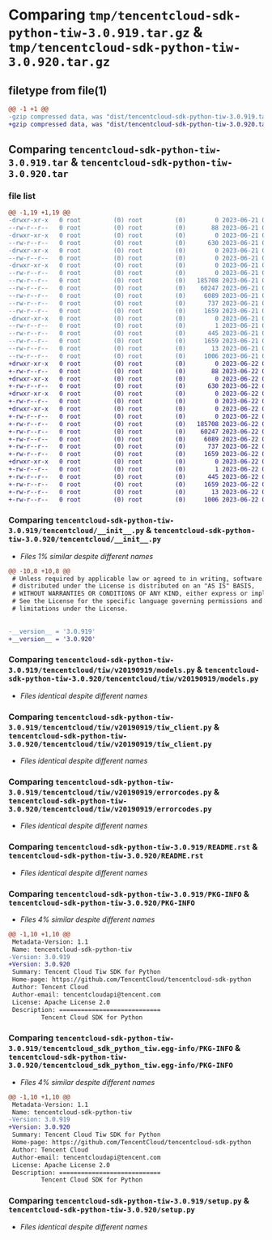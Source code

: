 # Comparing `tmp/tencentcloud-sdk-python-tiw-3.0.919.tar.gz` & `tmp/tencentcloud-sdk-python-tiw-3.0.920.tar.gz`

## filetype from file(1)

```diff
@@ -1 +1 @@
-gzip compressed data, was "dist/tencentcloud-sdk-python-tiw-3.0.919.tar", last modified: Wed Jun 21 00:39:01 2023, max compression
+gzip compressed data, was "dist/tencentcloud-sdk-python-tiw-3.0.920.tar", last modified: Thu Jun 22 00:37:42 2023, max compression
```

## Comparing `tencentcloud-sdk-python-tiw-3.0.919.tar` & `tencentcloud-sdk-python-tiw-3.0.920.tar`

### file list

```diff
@@ -1,19 +1,19 @@
-drwxr-xr-x   0 root         (0) root         (0)        0 2023-06-21 00:39:01.000000 tencentcloud-sdk-python-tiw-3.0.919/
--rw-r--r--   0 root         (0) root         (0)       88 2023-06-21 00:39:01.000000 tencentcloud-sdk-python-tiw-3.0.919/setup.cfg
-drwxr-xr-x   0 root         (0) root         (0)        0 2023-06-21 00:39:01.000000 tencentcloud-sdk-python-tiw-3.0.919/tencentcloud/
--rw-r--r--   0 root         (0) root         (0)      630 2023-06-21 00:39:01.000000 tencentcloud-sdk-python-tiw-3.0.919/tencentcloud/__init__.py
-drwxr-xr-x   0 root         (0) root         (0)        0 2023-06-21 00:39:01.000000 tencentcloud-sdk-python-tiw-3.0.919/tencentcloud/tiw/
--rw-r--r--   0 root         (0) root         (0)        0 2023-06-21 00:39:01.000000 tencentcloud-sdk-python-tiw-3.0.919/tencentcloud/tiw/__init__.py
-drwxr-xr-x   0 root         (0) root         (0)        0 2023-06-21 00:39:01.000000 tencentcloud-sdk-python-tiw-3.0.919/tencentcloud/tiw/v20190919/
--rw-r--r--   0 root         (0) root         (0)        0 2023-06-21 00:39:01.000000 tencentcloud-sdk-python-tiw-3.0.919/tencentcloud/tiw/v20190919/__init__.py
--rw-r--r--   0 root         (0) root         (0)   185708 2023-06-21 00:39:01.000000 tencentcloud-sdk-python-tiw-3.0.919/tencentcloud/tiw/v20190919/models.py
--rw-r--r--   0 root         (0) root         (0)    60247 2023-06-21 00:39:01.000000 tencentcloud-sdk-python-tiw-3.0.919/tencentcloud/tiw/v20190919/tiw_client.py
--rw-r--r--   0 root         (0) root         (0)     6089 2023-06-21 00:39:01.000000 tencentcloud-sdk-python-tiw-3.0.919/tencentcloud/tiw/v20190919/errorcodes.py
--rw-r--r--   0 root         (0) root         (0)      737 2023-06-21 00:39:01.000000 tencentcloud-sdk-python-tiw-3.0.919/README.rst
--rw-r--r--   0 root         (0) root         (0)     1659 2023-06-21 00:39:01.000000 tencentcloud-sdk-python-tiw-3.0.919/PKG-INFO
-drwxr-xr-x   0 root         (0) root         (0)        0 2023-06-21 00:39:01.000000 tencentcloud-sdk-python-tiw-3.0.919/tencentcloud_sdk_python_tiw.egg-info/
--rw-r--r--   0 root         (0) root         (0)        1 2023-06-21 00:39:01.000000 tencentcloud-sdk-python-tiw-3.0.919/tencentcloud_sdk_python_tiw.egg-info/dependency_links.txt
--rw-r--r--   0 root         (0) root         (0)      445 2023-06-21 00:39:01.000000 tencentcloud-sdk-python-tiw-3.0.919/tencentcloud_sdk_python_tiw.egg-info/SOURCES.txt
--rw-r--r--   0 root         (0) root         (0)     1659 2023-06-21 00:39:01.000000 tencentcloud-sdk-python-tiw-3.0.919/tencentcloud_sdk_python_tiw.egg-info/PKG-INFO
--rw-r--r--   0 root         (0) root         (0)       13 2023-06-21 00:39:01.000000 tencentcloud-sdk-python-tiw-3.0.919/tencentcloud_sdk_python_tiw.egg-info/top_level.txt
--rw-r--r--   0 root         (0) root         (0)     1006 2023-06-21 00:39:01.000000 tencentcloud-sdk-python-tiw-3.0.919/setup.py
+drwxr-xr-x   0 root         (0) root         (0)        0 2023-06-22 00:37:42.000000 tencentcloud-sdk-python-tiw-3.0.920/
+-rw-r--r--   0 root         (0) root         (0)       88 2023-06-22 00:37:42.000000 tencentcloud-sdk-python-tiw-3.0.920/setup.cfg
+drwxr-xr-x   0 root         (0) root         (0)        0 2023-06-22 00:37:42.000000 tencentcloud-sdk-python-tiw-3.0.920/tencentcloud/
+-rw-r--r--   0 root         (0) root         (0)      630 2023-06-22 00:37:42.000000 tencentcloud-sdk-python-tiw-3.0.920/tencentcloud/__init__.py
+drwxr-xr-x   0 root         (0) root         (0)        0 2023-06-22 00:37:42.000000 tencentcloud-sdk-python-tiw-3.0.920/tencentcloud/tiw/
+-rw-r--r--   0 root         (0) root         (0)        0 2023-06-22 00:37:42.000000 tencentcloud-sdk-python-tiw-3.0.920/tencentcloud/tiw/__init__.py
+drwxr-xr-x   0 root         (0) root         (0)        0 2023-06-22 00:37:42.000000 tencentcloud-sdk-python-tiw-3.0.920/tencentcloud/tiw/v20190919/
+-rw-r--r--   0 root         (0) root         (0)        0 2023-06-22 00:37:42.000000 tencentcloud-sdk-python-tiw-3.0.920/tencentcloud/tiw/v20190919/__init__.py
+-rw-r--r--   0 root         (0) root         (0)   185708 2023-06-22 00:37:42.000000 tencentcloud-sdk-python-tiw-3.0.920/tencentcloud/tiw/v20190919/models.py
+-rw-r--r--   0 root         (0) root         (0)    60247 2023-06-22 00:37:42.000000 tencentcloud-sdk-python-tiw-3.0.920/tencentcloud/tiw/v20190919/tiw_client.py
+-rw-r--r--   0 root         (0) root         (0)     6089 2023-06-22 00:37:42.000000 tencentcloud-sdk-python-tiw-3.0.920/tencentcloud/tiw/v20190919/errorcodes.py
+-rw-r--r--   0 root         (0) root         (0)      737 2023-06-22 00:37:42.000000 tencentcloud-sdk-python-tiw-3.0.920/README.rst
+-rw-r--r--   0 root         (0) root         (0)     1659 2023-06-22 00:37:42.000000 tencentcloud-sdk-python-tiw-3.0.920/PKG-INFO
+drwxr-xr-x   0 root         (0) root         (0)        0 2023-06-22 00:37:42.000000 tencentcloud-sdk-python-tiw-3.0.920/tencentcloud_sdk_python_tiw.egg-info/
+-rw-r--r--   0 root         (0) root         (0)        1 2023-06-22 00:37:42.000000 tencentcloud-sdk-python-tiw-3.0.920/tencentcloud_sdk_python_tiw.egg-info/dependency_links.txt
+-rw-r--r--   0 root         (0) root         (0)      445 2023-06-22 00:37:42.000000 tencentcloud-sdk-python-tiw-3.0.920/tencentcloud_sdk_python_tiw.egg-info/SOURCES.txt
+-rw-r--r--   0 root         (0) root         (0)     1659 2023-06-22 00:37:42.000000 tencentcloud-sdk-python-tiw-3.0.920/tencentcloud_sdk_python_tiw.egg-info/PKG-INFO
+-rw-r--r--   0 root         (0) root         (0)       13 2023-06-22 00:37:42.000000 tencentcloud-sdk-python-tiw-3.0.920/tencentcloud_sdk_python_tiw.egg-info/top_level.txt
+-rw-r--r--   0 root         (0) root         (0)     1006 2023-06-22 00:37:42.000000 tencentcloud-sdk-python-tiw-3.0.920/setup.py
```

### Comparing `tencentcloud-sdk-python-tiw-3.0.919/tencentcloud/__init__.py` & `tencentcloud-sdk-python-tiw-3.0.920/tencentcloud/__init__.py`

 * *Files 1% similar despite different names*

```diff
@@ -10,8 +10,8 @@
 # Unless required by applicable law or agreed to in writing, software
 # distributed under the License is distributed on an "AS IS" BASIS,
 # WITHOUT WARRANTIES OR CONDITIONS OF ANY KIND, either express or implied.
 # See the License for the specific language governing permissions and
 # limitations under the License.
 
 
-__version__ = '3.0.919'
+__version__ = '3.0.920'
```

### Comparing `tencentcloud-sdk-python-tiw-3.0.919/tencentcloud/tiw/v20190919/models.py` & `tencentcloud-sdk-python-tiw-3.0.920/tencentcloud/tiw/v20190919/models.py`

 * *Files identical despite different names*

### Comparing `tencentcloud-sdk-python-tiw-3.0.919/tencentcloud/tiw/v20190919/tiw_client.py` & `tencentcloud-sdk-python-tiw-3.0.920/tencentcloud/tiw/v20190919/tiw_client.py`

 * *Files identical despite different names*

### Comparing `tencentcloud-sdk-python-tiw-3.0.919/tencentcloud/tiw/v20190919/errorcodes.py` & `tencentcloud-sdk-python-tiw-3.0.920/tencentcloud/tiw/v20190919/errorcodes.py`

 * *Files identical despite different names*

### Comparing `tencentcloud-sdk-python-tiw-3.0.919/README.rst` & `tencentcloud-sdk-python-tiw-3.0.920/README.rst`

 * *Files identical despite different names*

### Comparing `tencentcloud-sdk-python-tiw-3.0.919/PKG-INFO` & `tencentcloud-sdk-python-tiw-3.0.920/PKG-INFO`

 * *Files 4% similar despite different names*

```diff
@@ -1,10 +1,10 @@
 Metadata-Version: 1.1
 Name: tencentcloud-sdk-python-tiw
-Version: 3.0.919
+Version: 3.0.920
 Summary: Tencent Cloud Tiw SDK for Python
 Home-page: https://github.com/TencentCloud/tencentcloud-sdk-python
 Author: Tencent Cloud
 Author-email: tencentcloudapi@tencent.com
 License: Apache License 2.0
 Description: ============================
         Tencent Cloud SDK for Python
```

### Comparing `tencentcloud-sdk-python-tiw-3.0.919/tencentcloud_sdk_python_tiw.egg-info/PKG-INFO` & `tencentcloud-sdk-python-tiw-3.0.920/tencentcloud_sdk_python_tiw.egg-info/PKG-INFO`

 * *Files 4% similar despite different names*

```diff
@@ -1,10 +1,10 @@
 Metadata-Version: 1.1
 Name: tencentcloud-sdk-python-tiw
-Version: 3.0.919
+Version: 3.0.920
 Summary: Tencent Cloud Tiw SDK for Python
 Home-page: https://github.com/TencentCloud/tencentcloud-sdk-python
 Author: Tencent Cloud
 Author-email: tencentcloudapi@tencent.com
 License: Apache License 2.0
 Description: ============================
         Tencent Cloud SDK for Python
```

### Comparing `tencentcloud-sdk-python-tiw-3.0.919/setup.py` & `tencentcloud-sdk-python-tiw-3.0.920/setup.py`

 * *Files identical despite different names*

